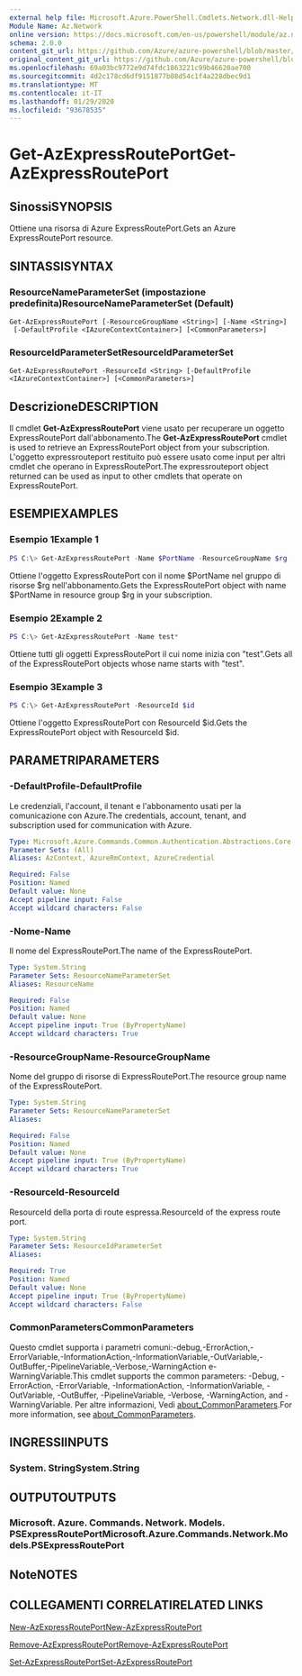 ```yaml
---
external help file: Microsoft.Azure.PowerShell.Cmdlets.Network.dll-Help.xml
Module Name: Az.Network
online version: https://docs.microsoft.com/en-us/powershell/module/az.network/get-azexpressrouteport
schema: 2.0.0
content_git_url: https://github.com/Azure/azure-powershell/blob/master/src/Network/Network/help/Get-AzExpressRoutePort.md
original_content_git_url: https://github.com/Azure/azure-powershell/blob/master/src/Network/Network/help/Get-AzExpressRoutePort.md
ms.openlocfilehash: 69a03bc9772e9d74fdc1863221c99b46620ae700
ms.sourcegitcommit: 4d2c178cd6df9151877b08d54c1f4a228dbec9d1
ms.translationtype: MT
ms.contentlocale: it-IT
ms.lasthandoff: 01/29/2020
ms.locfileid: "93678535"
---
```

# <span data-ttu-id="f14ac-101">Get-AzExpressRoutePort</span><span class="sxs-lookup"><span data-stu-id="f14ac-101">Get-AzExpressRoutePort</span></span>

## <span data-ttu-id="f14ac-102">Sinossi</span><span class="sxs-lookup"><span data-stu-id="f14ac-102">SYNOPSIS</span></span>
<span data-ttu-id="f14ac-103">Ottiene una risorsa di Azure ExpressRoutePort.</span><span class="sxs-lookup"><span data-stu-id="f14ac-103">Gets an Azure ExpressRoutePort resource.</span></span>

## <span data-ttu-id="f14ac-104">SINTASSI</span><span class="sxs-lookup"><span data-stu-id="f14ac-104">SYNTAX</span></span>

### <span data-ttu-id="f14ac-105">ResourceNameParameterSet (impostazione predefinita)</span><span class="sxs-lookup"><span data-stu-id="f14ac-105">ResourceNameParameterSet (Default)</span></span>
```
Get-AzExpressRoutePort [-ResourceGroupName <String>] [-Name <String>]
 [-DefaultProfile <IAzureContextContainer>] [<CommonParameters>]
```

### <span data-ttu-id="f14ac-106">ResourceIdParameterSet</span><span class="sxs-lookup"><span data-stu-id="f14ac-106">ResourceIdParameterSet</span></span>
```
Get-AzExpressRoutePort -ResourceId <String> [-DefaultProfile <IAzureContextContainer>] [<CommonParameters>]
```

## <span data-ttu-id="f14ac-107">Descrizione</span><span class="sxs-lookup"><span data-stu-id="f14ac-107">DESCRIPTION</span></span>
<span data-ttu-id="f14ac-108">Il cmdlet **Get-AzExpressRoutePort** viene usato per recuperare un oggetto ExpressRoutePort dall'abbonamento.</span><span class="sxs-lookup"><span data-stu-id="f14ac-108">The **Get-AzExpressRoutePort** cmdlet is used to retrieve an ExpressRoutePort object from your subscription.</span></span> <span data-ttu-id="f14ac-109">L'oggetto expressrouteport restituito può essere usato come input per altri cmdlet che operano in ExpressRoutePort.</span><span class="sxs-lookup"><span data-stu-id="f14ac-109">The expressrouteport object returned can be used as input to other cmdlets that operate on ExpressRoutePort.</span></span>

## <span data-ttu-id="f14ac-110">ESEMPI</span><span class="sxs-lookup"><span data-stu-id="f14ac-110">EXAMPLES</span></span>

### <span data-ttu-id="f14ac-111">Esempio 1</span><span class="sxs-lookup"><span data-stu-id="f14ac-111">Example 1</span></span>
```powershell
PS C:\> Get-AzExpressRoutePort -Name $PortName -ResourceGroupName $rg
```

<span data-ttu-id="f14ac-112">Ottiene l'oggetto ExpressRoutePort con il nome $PortName nel gruppo di risorse $rg nell'abbonamento.</span><span class="sxs-lookup"><span data-stu-id="f14ac-112">Gets the ExpressRoutePort object with name $PortName in resource group $rg in your subscription.</span></span>

### <span data-ttu-id="f14ac-113">Esempio 2</span><span class="sxs-lookup"><span data-stu-id="f14ac-113">Example 2</span></span>
```powershell
PS C:\> Get-AzExpressRoutePort -Name test*
```

<span data-ttu-id="f14ac-114">Ottiene tutti gli oggetti ExpressRoutePort il cui nome inizia con "test".</span><span class="sxs-lookup"><span data-stu-id="f14ac-114">Gets all of the ExpressRoutePort objects whose name starts with "test".</span></span>

### <span data-ttu-id="f14ac-115">Esempio 3</span><span class="sxs-lookup"><span data-stu-id="f14ac-115">Example 3</span></span>
```powershell
PS C:\> Get-AzExpressRoutePort -ResourceId $id
```

<span data-ttu-id="f14ac-116">Ottiene l'oggetto ExpressRoutePort con ResourceId $id.</span><span class="sxs-lookup"><span data-stu-id="f14ac-116">Gets the ExpressRoutePort object with ResourceId $id.</span></span> 

## <span data-ttu-id="f14ac-117">PARAMETRI</span><span class="sxs-lookup"><span data-stu-id="f14ac-117">PARAMETERS</span></span>

### <span data-ttu-id="f14ac-118">-DefaultProfile</span><span class="sxs-lookup"><span data-stu-id="f14ac-118">-DefaultProfile</span></span>
<span data-ttu-id="f14ac-119">Le credenziali, l'account, il tenant e l'abbonamento usati per la comunicazione con Azure.</span><span class="sxs-lookup"><span data-stu-id="f14ac-119">The credentials, account, tenant, and subscription used for communication with Azure.</span></span>

```yaml
Type: Microsoft.Azure.Commands.Common.Authentication.Abstractions.Core.IAzureContextContainer
Parameter Sets: (All)
Aliases: AzContext, AzureRmContext, AzureCredential

Required: False
Position: Named
Default value: None
Accept pipeline input: False
Accept wildcard characters: False
```

### <span data-ttu-id="f14ac-120">-Nome</span><span class="sxs-lookup"><span data-stu-id="f14ac-120">-Name</span></span>
<span data-ttu-id="f14ac-121">Il nome del ExpressRoutePort.</span><span class="sxs-lookup"><span data-stu-id="f14ac-121">The name of the ExpressRoutePort.</span></span>

```yaml
Type: System.String
Parameter Sets: ResourceNameParameterSet
Aliases: ResourceName

Required: False
Position: Named
Default value: None
Accept pipeline input: True (ByPropertyName)
Accept wildcard characters: True
```

### <span data-ttu-id="f14ac-122">-ResourceGroupName</span><span class="sxs-lookup"><span data-stu-id="f14ac-122">-ResourceGroupName</span></span>
<span data-ttu-id="f14ac-123">Nome del gruppo di risorse di ExpressRoutePort.</span><span class="sxs-lookup"><span data-stu-id="f14ac-123">The resource group name of the ExpressRoutePort.</span></span>

```yaml
Type: System.String
Parameter Sets: ResourceNameParameterSet
Aliases:

Required: False
Position: Named
Default value: None
Accept pipeline input: True (ByPropertyName)
Accept wildcard characters: True
```

### <span data-ttu-id="f14ac-124">-ResourceId</span><span class="sxs-lookup"><span data-stu-id="f14ac-124">-ResourceId</span></span>
<span data-ttu-id="f14ac-125">ResourceId della porta di route espressa.</span><span class="sxs-lookup"><span data-stu-id="f14ac-125">ResourceId of the express route port.</span></span>

```yaml
Type: System.String
Parameter Sets: ResourceIdParameterSet
Aliases:

Required: True
Position: Named
Default value: None
Accept pipeline input: True (ByPropertyName)
Accept wildcard characters: False
```

### <span data-ttu-id="f14ac-126">CommonParameters</span><span class="sxs-lookup"><span data-stu-id="f14ac-126">CommonParameters</span></span>
<span data-ttu-id="f14ac-127">Questo cmdlet supporta i parametri comuni:-debug,-ErrorAction,-ErrorVariable,-InformationAction,-InformationVariable,-OutVariable,-OutBuffer,-PipelineVariable,-Verbose,-WarningAction e-WarningVariable.</span><span class="sxs-lookup"><span data-stu-id="f14ac-127">This cmdlet supports the common parameters: -Debug, -ErrorAction, -ErrorVariable, -InformationAction, -InformationVariable, -OutVariable, -OutBuffer, -PipelineVariable, -Verbose, -WarningAction, and -WarningVariable.</span></span> <span data-ttu-id="f14ac-128">Per altre informazioni, Vedi [about_CommonParameters](https://go.microsoft.com/fwlink/?LinkID=113216).</span><span class="sxs-lookup"><span data-stu-id="f14ac-128">For more information, see [about_CommonParameters](https://go.microsoft.com/fwlink/?LinkID=113216).</span></span>

## <span data-ttu-id="f14ac-129">INGRESSI</span><span class="sxs-lookup"><span data-stu-id="f14ac-129">INPUTS</span></span>

### <span data-ttu-id="f14ac-130">System. String</span><span class="sxs-lookup"><span data-stu-id="f14ac-130">System.String</span></span>

## <span data-ttu-id="f14ac-131">OUTPUT</span><span class="sxs-lookup"><span data-stu-id="f14ac-131">OUTPUTS</span></span>

### <span data-ttu-id="f14ac-132">Microsoft. Azure. Commands. Network. Models. PSExpressRoutePort</span><span class="sxs-lookup"><span data-stu-id="f14ac-132">Microsoft.Azure.Commands.Network.Models.PSExpressRoutePort</span></span>

## <span data-ttu-id="f14ac-133">Note</span><span class="sxs-lookup"><span data-stu-id="f14ac-133">NOTES</span></span>

## <span data-ttu-id="f14ac-134">COLLEGAMENTI CORRELATI</span><span class="sxs-lookup"><span data-stu-id="f14ac-134">RELATED LINKS</span></span>

[<span data-ttu-id="f14ac-135">New-AzExpressRoutePort</span><span class="sxs-lookup"><span data-stu-id="f14ac-135">New-AzExpressRoutePort</span></span>](./New-AzExpressRoutePort.md)

[<span data-ttu-id="f14ac-136">Remove-AzExpressRoutePort</span><span class="sxs-lookup"><span data-stu-id="f14ac-136">Remove-AzExpressRoutePort</span></span>](./Remove-AzExpressRoutePort.md)

[<span data-ttu-id="f14ac-137">Set-AzExpressRoutePort</span><span class="sxs-lookup"><span data-stu-id="f14ac-137">Set-AzExpressRoutePort</span></span>](./Set-AzExpressRoutePort.md)
